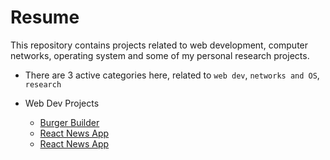 # Resume
 This repository contains projects related to web development, computer networks, operating system and some of my personal research projects.
*  There are 3 active categories here, related to `web dev`, `networks and OS`, `research`
  *  Web Dev Projects
  
     - [Burger Builder](https://github.com/AnkitMish/Resume/tree/master/react-redux-burger-builder-project)
     - [React News App](https://github.com/AnkitMish/react-newsapp)
     - <a href="https://github.com/AnkitMish/react-newsapp" target="_blank">React News App</a>
